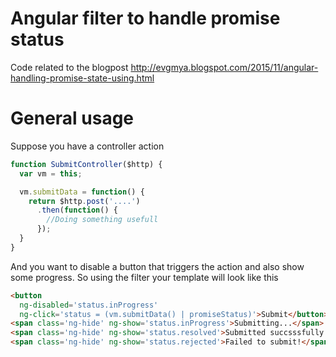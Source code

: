 # Angular filter to handle promise status

Code related to the blogpost
http://evgmya.blogspot.com/2015/11/angular-handling-promise-state-using.html

# General usage
Suppose you have a controller action

```javascript
function SubmitController($http) {
  var vm = this;

  vm.submitData = function() {
    return $http.post('....')
      .then(function() {
        //Doing something usefull
      });
  }
}
```
And you want to disable a button that triggers the action and also show some progress. So using the filter your template will look like this
```html
<button 
  ng-disabled='status.inProgress' 
  ng-click='status = (vm.submitData() | promiseStatus)'>Submit</button>
<span class='ng-hide' ng-show='status.inProgress'>Submitting...</span>
<span class='ng-hide' ng-show='status.resolved'>Submitted succsssfully!</span>
<span class='ng-hide' ng-show='status.rejected'>Failed to submit!</span>
```

